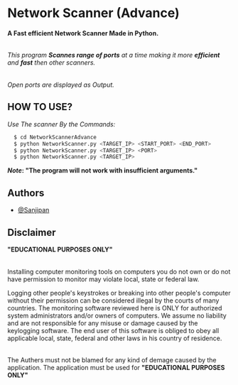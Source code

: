 # Network Scanner (Advance)

#### **A Fast efficient Network Scanner Made in Python.**
######
*This program **Scannes range of ports** at a time making it more **efficient** and **fast** then other scanners.*
######
*Open ports are displayed as Output.*
##

## HOW TO USE?

*Use The scanner By the Commands:*

```bash
  $ cd NetworkScannerAdvance
  $ python NetworkScanner.py <TARGET_IP> <START_PORT> <END_PORT>
  $ python NetworkScanner.py <TARGET_IP> <PORT>
  $ python NetworkScanner.py <TARGET_IP>
```
***Note*: "The program will not work with insufficient arguments."**
## Authors

- [@Sanjipan](https://github.com/Sanjipan)


## **Disclaimer**
**"EDUCATIONAL PURPOSES ONLY"**
######
Installing computer monitoring tools on computers you do not own or do not have permission to monitor may violate local, state or federal law.

Logging other people's keystrokes or breaking into other people's computer without their permission can be considered illegal by the courts of many countries. The monitoring software reviewed here is ONLY for authorized system administrators and/or owners of computers. We assume no liability and are not responsible for any misuse or damage caused by the keylogging software. The end user of this software is obliged to obey all applicable local, state, federal and other laws in his country of residence.
######
The Authers must not be blamed for any kind of demage caused by the application. The application must be used for **"EDUCATIONAL PURPOSES ONLY"**

